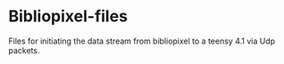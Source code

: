 # Bibliopixel-files

Files for initiating the data stream from bibliopixel to a teensy 4.1 via Udp packets.
